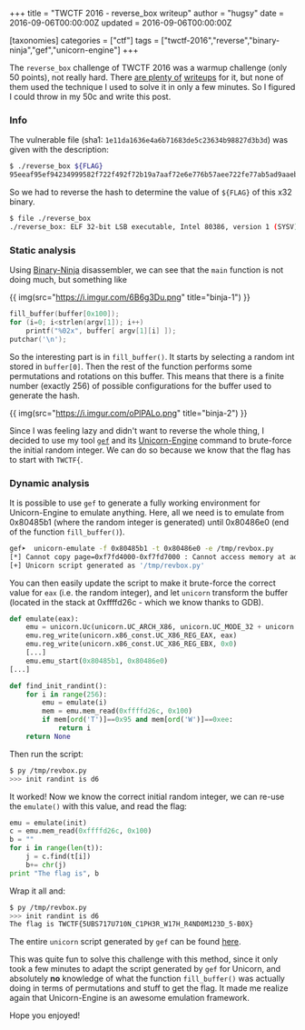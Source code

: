 +++
title = "TWCTF 2016 - reverse_box writeup"
author = "hugsy"
date = 2016-09-06T00:00:00Z
updated = 2016-09-06T00:00:00Z

[taxonomies]
categories = ["ctf"]
tags = ["twctf-2016","reverse","binary-ninja","gef","unicorn-engine"]
+++

The `reverse_box` challenge of TWCTF 2016 was a warmup challenge (only 50
points), not really hard. There
[are plenty of](http://www.megabeets.net/twctf-2016-reverse-reverse-box/)
[writeups](https://github.com/ByteBandits/writeups/tree/master/mma-ctf-2016/re/reverse-box/sudhackar) for
it, but none of them used the technique I used to solve it in only a few
minutes. So I figured I could throw in my 50c and write this post.


### Info ###

The vulnerable file (sha1: `1e11da1636e4a6b71683de5c23634b98827d3b3d`) was given with the description:

```bash
$ ./reverse_box ${FLAG}
95eeaf95ef94234999582f722f492f72b19a7aaf72e6e776b57aee722fe77ab5ad9aaeb156729676ae7a236d99b1df4a
```

So we had to reverse the hash to determine the value of `${FLAG}` of this x32 binary.

```bash
$ file ./reverse_box
./reverse_box: ELF 32-bit LSB executable, Intel 80386, version 1 (SYSV), dynamically linked, interpreter /lib/ld-linux.so.2, for GNU/Linux 2.6.24, BuildID[sha1]=5403acba0427c34695b1ebda8f0c678905b33456, stripped
```

### Static analysis ###

Using [Binary-Ninja](https://binary.ninja) disassembler, we can see that the
`main` function is not doing much, but something like

{{ img(src="https://i.imgur.com/6B6g3Du.png" title="binja-1") }}

```c
fill_buffer(buffer[0x100]);
for (i=0; i<strlen(argv[1]); i++)
    printf("%02x", buffer[ argv[1][i] ]);
putchar('\n');
```

So the interesting part is in `fill_buffer()`. It starts by selecting a random
int stored in `buffer[0]`. Then the rest of the function performs some
permutations and rotations on this buffer. This means that there is a finite
number (exactly 256) of possible configurations for the buffer used to generate
the hash.

{{ img(src="https://i.imgur.com/oPlPALo.png" title="binja-2") }}

Since I was feeling lazy and didn't want to reverse the whole thing, I decided to
use my tool [`gef`](https://github.com/hugsy/gef.git) and
its [Unicorn-Engine](http://unicorn-engine.org) command to brute-force the
initial random integer. We can do so because we know that the flag has to start
with `TWCTF{`.

### Dynamic analysis ###

It is possible to use `gef` to generate a fully working environment for
Unicorn-Engine to emulate anything. Here, all we need is to emulate from
0x80485b1 (where the random integer is generated) until 0x80486e0 (end of the
function `fill_buffer()`).

```bash
gef➤  unicorn-emulate -f 0x80485b1 -t 0x80486e0 -e /tmp/revbox.py
[*] Cannot copy page=0xf7fd4000-0xf7fd7000 : Cannot access memory at address 0xf7fd4000
[+] Unicorn script generated as '/tmp/revbox.py'
```

You can then easily update the script to make it brute-force the correct value
for `eax` (i.e. the random integer), and let `unicorn` transform the buffer
(located in the stack at 0xffffd26c - which we know thanks to GDB).

```python
def emulate(eax):
    emu = unicorn.Uc(unicorn.UC_ARCH_X86, unicorn.UC_MODE_32 + unicorn.UC_MODE_LITTLE_ENDIAN)
    emu.reg_write(unicorn.x86_const.UC_X86_REG_EAX, eax)
    emu.reg_write(unicorn.x86_const.UC_X86_REG_EBX, 0x0)
    [...]
    emu.emu_start(0x80485b1, 0x80486e0)
[...]

def find_init_randint():
    for i in range(256):
        emu = emulate(i)
        mem = emu.mem_read(0xffffd26c, 0x100)
        if mem[ord('T')]==0x95 and mem[ord('W')]==0xee:
            return i
    return None
```

Then run the script:

```bash
$ py /tmp/revbox.py
>>> init randint is d6
```

It worked! Now we know the correct initial random integer, we can re-use the
`emulate()` with this value, and read the flag:

```python
emu = emulate(init)
c = emu.mem_read(0xffffd26c, 0x100)
b = ""
for i in range(len(t)):
    j = c.find(t[i])
    b+= chr(j)
print "The flag is", b
```

Wrap it all and:

```bash
$ py /tmp/revbox.py
>>> init randint is d6
The flag is TWCTF{5UBS717U710N_C1PH3R_W17H_R4ND0M123D_5-B0X}
```

The entire `unicorn` script generated by `gef` can be
found [here](https://gist.github.com/hugsy/edb4bbbb63fde3a2a49ec52845b372c4).

This was quite fun to solve this challenge with this method, since it only took
a few minutes to adapt the
script generated by `gef` for Unicorn, and absolutely **no** knowledge of what
the function `fill_buffer()` was actually doing in terms of permutations and
stuff to get the flag. It made me realize again that Unicorn-Engine is an
awesome emulation framework.

Hope you enjoyed!

